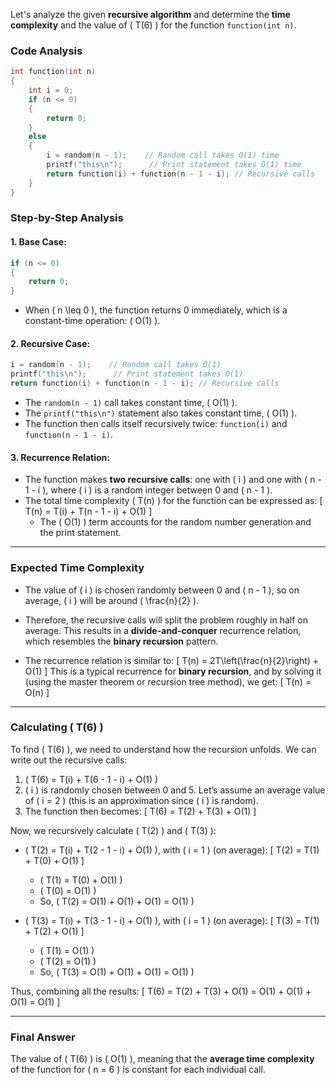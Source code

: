 Let's analyze the given **recursive algorithm** and determine the **time complexity** and the value of \( T(6) \) for the function `function(int n)`.

### **Code Analysis**
```c
int function(int n)
{
    int i = 0;
    if (n <= 0)
    {
        return 0;
    }
    else
    {
        i = random(n - 1);    // Random call takes O(1) time
        printf("this\n");      // Print statement takes O(1) time
        return function(i) + function(n - 1 - i); // Recursive calls
    }
}
```

### **Step-by-Step Analysis**

#### **1. Base Case:**
```c
if (n <= 0)
{
    return 0;
}
```
- When \( n \leq 0 \), the function returns 0 immediately, which is a constant-time operation: \( O(1) \).

#### **2. Recursive Case:**
```c
i = random(n - 1);    // Random call takes O(1)
printf("this\n");      // Print statement takes O(1)
return function(i) + function(n - 1 - i); // Recursive calls
```
- The `random(n - 1)` call takes constant time, \( O(1) \).
- The `printf("this\n")` statement also takes constant time, \( O(1) \).
- The function then calls itself recursively twice: `function(i)` and `function(n - 1 - i)`.

#### **3. Recurrence Relation:**
- The function makes **two recursive calls**: one with \( i \) and one with \( n - 1 - i \), where \( i \) is a random integer between 0 and \( n - 1 \).
- The total time complexity \( T(n) \) for the function can be expressed as:
  \[
  T(n) = T(i) + T(n - 1 - i) + O(1)
  \]
  - The \( O(1) \) term accounts for the random number generation and the print statement.

---

### **Expected Time Complexity**
- The value of \( i \) is chosen randomly between 0 and \( n - 1 \), so on average, \( i \) will be around \( \frac{n}{2} \).
- Therefore, the recursive calls will split the problem roughly in half on average. This results in a **divide-and-conquer** recurrence relation, which resembles the **binary recursion** pattern.

- The recurrence relation is similar to:
  \[
  T(n) = 2T\left(\frac{n}{2}\right) + O(1)
  \]
  This is a typical recurrence for **binary recursion**, and by solving it (using the master theorem or recursion tree method), we get:
  \[
  T(n) = O(n)
  \]

---

### **Calculating \( T(6) \)**
To find \( T(6) \), we need to understand how the recursion unfolds. We can write out the recursive calls:

1. \( T(6) = T(i) + T(6 - 1 - i) + O(1) \)
2. \( i \) is randomly chosen between 0 and 5. Let’s assume an average value of \( i = 2 \) (this is an approximation since \( i \) is random).
3. The function then becomes:
   \[
   T(6) = T(2) + T(3) + O(1)
   \]

Now, we recursively calculate \( T(2) \) and \( T(3) \):

- \( T(2) = T(i) + T(2 - 1 - i) + O(1) \), with \( i = 1 \) (on average):
  \[
  T(2) = T(1) + T(0) + O(1)
  \]
  - \( T(1) = T(0) + O(1) \)
  - \( T(0) = O(1) \)
  - So, \( T(2) = O(1) + O(1) + O(1) = O(1) \)

- \( T(3) = T(i) + T(3 - 1 - i) + O(1) \), with \( i = 1 \) (on average):
  \[
  T(3) = T(1) + T(2) + O(1)
  \]
  - \( T(1) = O(1) \)
  - \( T(2) = O(1) \)
  - So, \( T(3) = O(1) + O(1) + O(1) = O(1) \)

Thus, combining all the results:
\[
T(6) = T(2) + T(3) + O(1) = O(1) + O(1) + O(1) = O(1)
\]

---

### **Final Answer**
The value of \( T(6) \) is \( O(1) \), meaning that the **average time complexity** of the function for \( n = 6 \) is constant for each individual call.

